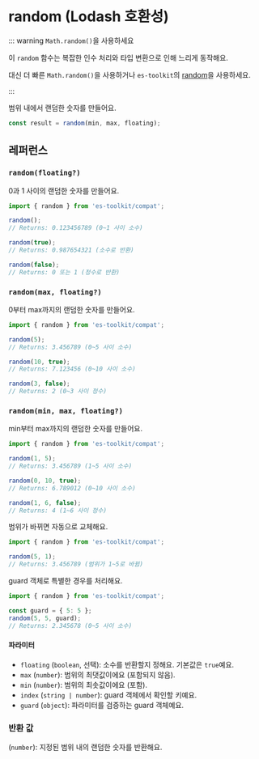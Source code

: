 # random (Lodash 호환성)

::: warning `Math.random()`을 사용하세요

이 `random` 함수는 복잡한 인수 처리와 타입 변환으로 인해 느리게 동작해요.

대신 더 빠른 `Math.random()`을 사용하거나 `es-toolkit`의 [random](../../math/random.md)을 사용하세요.

:::

범위 내에서 랜덤한 숫자를 만들어요.

```typescript
const result = random(min, max, floating);
```

## 레퍼런스

### `random(floating?)`

0과 1 사이의 랜덤한 숫자를 만들어요.

```typescript
import { random } from 'es-toolkit/compat';

random();
// Returns: 0.123456789 (0~1 사이 소수)

random(true);
// Returns: 0.987654321 (소수로 반환)

random(false);
// Returns: 0 또는 1 (정수로 반환)
```

### `random(max, floating?)`

0부터 max까지의 랜덤한 숫자를 만들어요.

```typescript
import { random } from 'es-toolkit/compat';

random(5);
// Returns: 3.456789 (0~5 사이 소수)

random(10, true);
// Returns: 7.123456 (0~10 사이 소수)

random(3, false);
// Returns: 2 (0~3 사이 정수)
```

### `random(min, max, floating?)`

min부터 max까지의 랜덤한 숫자를 만들어요.

```typescript
import { random } from 'es-toolkit/compat';

random(1, 5);
// Returns: 3.456789 (1~5 사이 소수)

random(0, 10, true);
// Returns: 6.789012 (0~10 사이 소수)

random(1, 6, false);
// Returns: 4 (1~6 사이 정수)
```

범위가 바뀌면 자동으로 교체해요.

```typescript
import { random } from 'es-toolkit/compat';

random(5, 1);
// Returns: 3.456789 (범위가 1~5로 바뀜)
```

guard 객체로 특별한 경우를 처리해요.

```typescript
import { random } from 'es-toolkit/compat';

const guard = { 5: 5 };
random(5, 5, guard);
// Returns: 2.345678 (0~5 사이 소수)
```

#### 파라미터

- `floating` (`boolean`, 선택): 소수를 반환할지 정해요. 기본값은 `true`예요.
- `max` (`number`): 범위의 최댓값이에요 (포함되지 않음).
- `min` (`number`): 범위의 최솟값이에요 (포함).
- `index` (`string | number`): guard 객체에서 확인할 키예요.
- `guard` (`object`): 파라미터를 검증하는 guard 객체예요.

### 반환 값

(`number`): 지정된 범위 내의 랜덤한 숫자를 반환해요.
